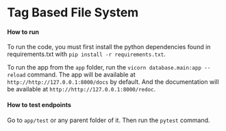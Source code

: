 # Tag Based File System

#### How to run

To run the code, you must first install the python dependencies found in requirements.txt with `pip install -r requirements.txt`.

To run the app from the `app` folder, run the `vicorn database.main:app --reload` command. The app will be available at `http://http://127.0.0.1:8000/docs` by default. And the documentation will be available at `http://http://127.0.0.1:8000/redoc`.

#### How to test endpoints

Go to `app/test` or any parent folder of it. Then run the `pytest` command.